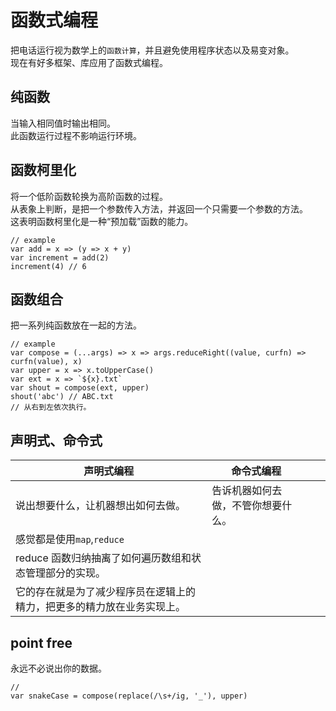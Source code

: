 # 函数式编程

把电话运行视为数学上的`函数计算`，并且避免使用程序状态以及易变对象。  
现在有好多框架、库应用了函数式编程。  

## 纯函数

当输入相同值时输出相同。  
此函数运行过程不影响运行环境。  

## 函数柯里化

将一个低阶函数轮换为高阶函数的过程。  
从表象上判断，是把一个参数传入方法，并返回一个只需要一个参数的方法。  
这表明函数柯里化是一种“预加载”函数的能力。  

    // example
    var add = x => (y => x + y)
    var increment = add(2)
    increment(4) // 6

## 函数组合

把一系列纯函数放在一起的方法。  

    // example
    var compose = (...args) => x => args.reduceRight((value, curfn) => curfn(value), x)
    var upper = x => x.toUpperCase()
    var ext = x => `${x}.txt`
    var shout = compose(ext, upper)
    shout('abc') // ABC.txt
    // 从右到左依次执行。

## 声明式、命令式

|声明式编程|命令式编程|||
|-|-|-|-|
|说出想要什么，让机器想出如何去做。|告诉机器如何去做，不管你想要什么。|||
|感觉都是使用`map`,`reduce`||||
|reduce 函数归纳抽离了如何遍历数组和状态管理部分的实现。||||
|它的存在就是为了减少程序员在逻辑上的精力，把更多的精力放在业务实现上。||||

## point free

永远不必说出你的数据。  

    // 
    var snakeCase = compose(replace(/\s+/ig, '_'), upper)